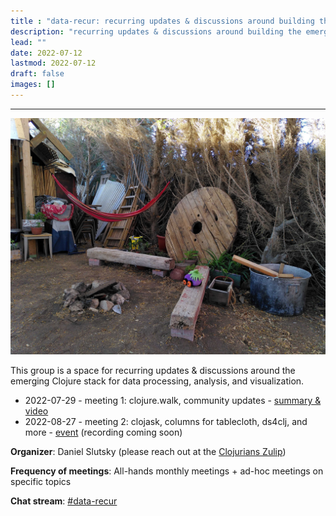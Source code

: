 ```yaml
---
title : "data-recur: recurring updates & discussions around building the emerging data stack"
description: "recurring updates & discussions around building the emerging data stack"
lead: ""
date: 2022-07-12
lastmod: 2022-07-12
draft: false
images: []
---
```


-----------------------------------------------

![hammock](hammock.jpg)


This group is a space for recurring updates & discussions around the emerging Clojure stack for data processing, analysis, and visualization.

* 2022-07-29 - meeting 1: clojure.walk, community updates - [summary & video](https://clojureverse.org/t/data-recur-meeting-1-clojure-walk-community-updates-summary-video/)
* 2022-08-27 - meeting 2: clojask, columns for tablecloth, ds4clj, and more - [event](https://clojureverse.org/t/data-recur-meeting-2-general-monthly-updates-about-clojask-ds4clj-and-more/) (recording coming soon)

**Organizer**: Daniel Slutsky (please reach out at the [Clojurians Zulip](https://clojurians.zulipchat.com/))

**Frequency of meetings**: All-hands monthly meetings + ad-hoc meetings on specific topics

**Chat stream**: [#data-recur](https://clojurians.zulipchat.com/#narrow/stream/330726-data-recur)


